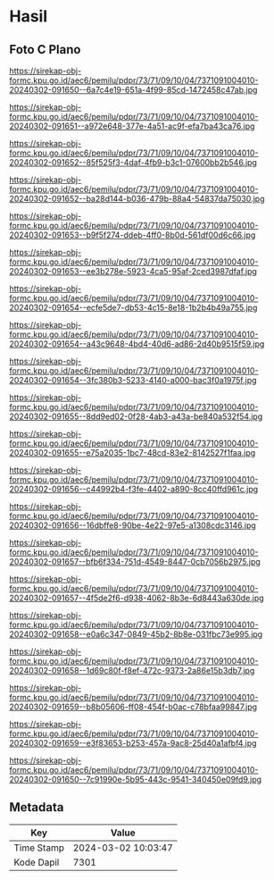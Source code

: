 # Hasil

## Foto C Plano

https://sirekap-obj-formc.kpu.go.id/aec6/pemilu/pdpr/73/71/09/10/04/7371091004010-20240302-091650--6a7c4e19-651a-4f99-85cd-1472458c47ab.jpg

https://sirekap-obj-formc.kpu.go.id/aec6/pemilu/pdpr/73/71/09/10/04/7371091004010-20240302-091651--a972e648-377e-4a51-ac9f-efa7ba43ca76.jpg

https://sirekap-obj-formc.kpu.go.id/aec6/pemilu/pdpr/73/71/09/10/04/7371091004010-20240302-091652--85f525f3-4daf-4fb9-b3c1-07600bb2b546.jpg

https://sirekap-obj-formc.kpu.go.id/aec6/pemilu/pdpr/73/71/09/10/04/7371091004010-20240302-091652--ba28d144-b036-479b-88a4-54837da75030.jpg

https://sirekap-obj-formc.kpu.go.id/aec6/pemilu/pdpr/73/71/09/10/04/7371091004010-20240302-091653--b9f5f274-ddeb-4ff0-8b0d-561df00d6c66.jpg

https://sirekap-obj-formc.kpu.go.id/aec6/pemilu/pdpr/73/71/09/10/04/7371091004010-20240302-091653--ee3b278e-5923-4ca5-95af-2ced3987dfaf.jpg

https://sirekap-obj-formc.kpu.go.id/aec6/pemilu/pdpr/73/71/09/10/04/7371091004010-20240302-091654--ecfe5de7-db53-4c15-8e18-1b2b4b49a755.jpg

https://sirekap-obj-formc.kpu.go.id/aec6/pemilu/pdpr/73/71/09/10/04/7371091004010-20240302-091654--a43c9648-4bd4-40d6-ad86-2d40b9515f59.jpg

https://sirekap-obj-formc.kpu.go.id/aec6/pemilu/pdpr/73/71/09/10/04/7371091004010-20240302-091654--3fc380b3-5233-4140-a000-bac3f0a1975f.jpg

https://sirekap-obj-formc.kpu.go.id/aec6/pemilu/pdpr/73/71/09/10/04/7371091004010-20240302-091655--8dd9ed02-0f28-4ab3-a43a-be840a532f54.jpg

https://sirekap-obj-formc.kpu.go.id/aec6/pemilu/pdpr/73/71/09/10/04/7371091004010-20240302-091655--e75a2035-1bc7-48cd-83e2-8142527f1faa.jpg

https://sirekap-obj-formc.kpu.go.id/aec6/pemilu/pdpr/73/71/09/10/04/7371091004010-20240302-091656--c44992b4-f3fe-4402-a890-8cc40ffd961c.jpg

https://sirekap-obj-formc.kpu.go.id/aec6/pemilu/pdpr/73/71/09/10/04/7371091004010-20240302-091656--16dbffe8-90be-4e22-97e5-a1308cdc3146.jpg

https://sirekap-obj-formc.kpu.go.id/aec6/pemilu/pdpr/73/71/09/10/04/7371091004010-20240302-091657--bfb6f334-751d-4549-8447-0cb7056b2975.jpg

https://sirekap-obj-formc.kpu.go.id/aec6/pemilu/pdpr/73/71/09/10/04/7371091004010-20240302-091657--4f5de2f6-d938-4062-8b3e-6d8443a630de.jpg

https://sirekap-obj-formc.kpu.go.id/aec6/pemilu/pdpr/73/71/09/10/04/7371091004010-20240302-091658--e0a6c347-0849-45b2-8b8e-031fbc73e995.jpg

https://sirekap-obj-formc.kpu.go.id/aec6/pemilu/pdpr/73/71/09/10/04/7371091004010-20240302-091658--1d69c80f-f8ef-472c-9373-2a86e15b3db7.jpg

https://sirekap-obj-formc.kpu.go.id/aec6/pemilu/pdpr/73/71/09/10/04/7371091004010-20240302-091659--b8b05606-ff08-454f-b0ac-c78bfaa99847.jpg

https://sirekap-obj-formc.kpu.go.id/aec6/pemilu/pdpr/73/71/09/10/04/7371091004010-20240302-091659--e3f83653-b253-457a-9ac8-25d40a1afbf4.jpg

https://sirekap-obj-formc.kpu.go.id/aec6/pemilu/pdpr/73/71/09/10/04/7371091004010-20240302-091650--7c91990e-5b95-443c-9541-340450e09fd9.jpg


## Metadata

| Key        | Value               |
| ---------- | ------------------- |
| Time Stamp | 2024-03-02 10:03:47 |
| Kode Dapil | 7301                |



